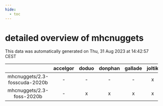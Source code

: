 ```yaml
---
hide:
  - toc
---
```


detailed overview of mhcnuggets
===============================


This data was automatically generated on Thu, 31 Aug 2023 at 14:42:57 CEST  

| |accelgor|doduo|donphan|gallade|joltik|skitty|swalot|victini|
| :---: | :---: | :---: | :---: | :---: | :---: | :---: | :---: | :---: |
|mhcnuggets/2.3-fosscuda-2020b|-|-|-|-|x|-|-|-|
|mhcnuggets/2.3-foss-2020b|-|x|x|x|x|x|x|x|
